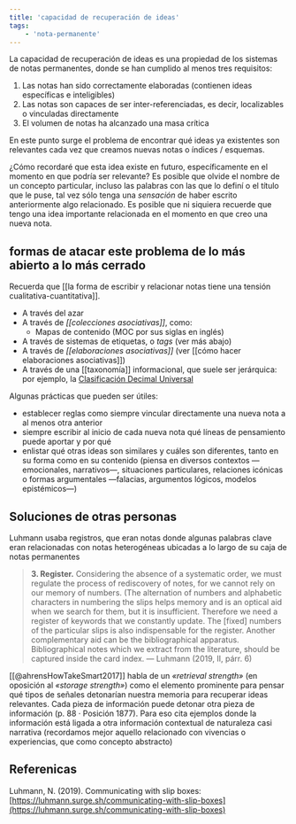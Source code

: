 ```yaml
---
title: 'capacidad de recuperación de ideas'
tags:
    - 'nota-permanente'
---
```

La capacidad de recuperación de ideas es una propiedad de los sistemas de notas permanentes, donde se han cumplido al menos tres requisitos:

1. Las notas han sido correctamente elaboradas (contienen ideas específicas e inteligibles)
2. Las notas son capaces de ser inter-referenciadas, es decir, localizables o vinculadas directamente
3. El volumen de notas ha alcanzado una masa crítica

En este punto surge el problema de encontrar qué ideas ya existentes son relevantes cada vez que creamos nuevas notas o índices / esquemas.

¿Cómo recordaré que esta idea existe en futuro, específicamente en el momento en que podría ser relevante? Es posible que olvide el nombre de un concepto particular, incluso las palabras con las que lo definí o el título que le puse, tal vez sólo tenga una *sensación* de haber escrito anteriormente algo relacionado. Es posible que ni siquiera recuerde que tengo una idea importante relacionada en el momento en que creo una nueva nota.

## formas de atacar este problema de lo más abierto a lo más cerrado

Recuerda que [[la forma de escribir y relacionar notas tiene una tensión cualitativa-cuantitativa]].

- A través del azar
- A través de *[[colecciones asociativas]]*, como:
    - Mapas de contenido (MOC por sus siglas en inglés)
- A través de sistemas de etiquetas, o *tags* (ver más abajo)
- A través de *[[elaboraciones asociativas]]* (ver [[cómo hacer elaboraciones asociativas]])
- A través de una [[taxonomía]] informacional, que suele ser jerárquica: por ejemplo, la [Clasificación Decimal Universal](https://es.wikipedia.org/wiki/Clasificación_Decimal_Universal)

Algunas prácticas que pueden ser útiles:

- establecer reglas como siempre vincular directamente una nueva nota a al menos otra anterior
- siempre escribir al inicio de cada nueva nota qué líneas de pensamiento puede aportar y por qué
- enlistar qué otras ideas son similares y cuáles son diferentes, tanto en su forma como en su contenido (piensa en diversos contextos —emocionales, narrativos—, situaciones particulares, relaciones icónicas o formas argumentales —falacias, argumentos lógicos, modelos epistémicos—)

## Soluciones de otras personas

Luhmann usaba registros, que eran notas donde algunas palabras clave eran relacionadas con notas heterogéneas ubicadas a lo largo de su caja de notas permanentes

>**3\. Register.** Considering the absence of a systematic order, we must regulate the process of rediscovery of notes, for we cannot rely on our memory of numbers. (The alternation of numbers and alphabetic characters in numbering the slips helps memory and is an optical aid when we search for them, but it is insufficient. Therefore we need a register of keywords that we constantly update. The \[fixed\] numbers of the particular slips is also indispensable for the register. Another complementary aid can be the bibliographical apparatus. Bibliographical notes which we extract from the literature, should be captured inside the card index. — Luhmann (2019, II, párr. 6)

[[@ahrensHowTakeSmart2017]] habla de un *«retrieval strength»* (en oposición al *«storage strength»*)  como el elemento prominente para pensar qué tipos de señales detonarían nuestra memoria para recuperar ideas relevantes. Cada pieza de información puede detonar otra pieza de información (p. 88 · Posición 1877). Para eso cita ejemplos donde la información está ligada a otra información contextual de naturaleza casi narrativa (recordamos mejor aquello relacionado con vivencias o experiencias, que como concepto abstracto)

## Referenicas

Luhmann, N. (2019). Communicating with slip boxes: [https://luhmann.surge.sh/communicating-with-slip-boxes](https://luhmann.surge.sh/communicating-with-slip-boxes)
